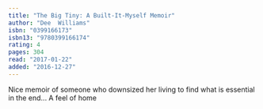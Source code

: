 ```yaml
---
title: "The Big Tiny: A Built-It-Myself Memoir"
author: "Dee  Williams"
isbn: "0399166173"
isbn13: "9780399166174"
rating: 4
pages: 304
read: "2017-01-22"
added: "2016-12-27"
---
```

Nice memoir of someone who downsized her living to find what is essential in the end... A feel of home
